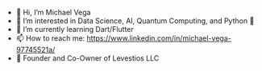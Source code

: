 - 👋 Hi, I’m Michael Vega
- 👀 I’m interested in Data Science, AI, Quantum Computing, and Python 🐍
- 🌱 I’m currently learning Dart/Flutter
- 📫 How to reach me: https://www.linkedin.com/in/michael-vega-97745521a/
- 💼 Founder and Co-Owner of Levestios LLC

<!---
michaelvega/michaelvega is a ✨ special ✨ repository because its `README.md` (this file) appears on your GitHub profile.
You can click the Preview link to take a look at your changes.
--->
